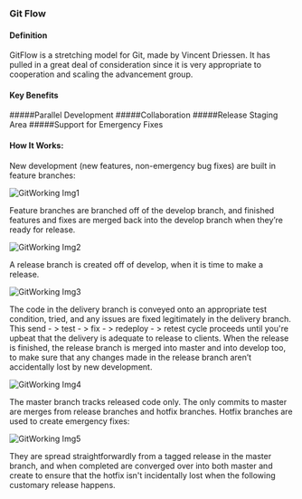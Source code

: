 ### Git Flow
#### Definition
GitFlow is a stretching model for Git, made by Vincent Driessen. 
It has pulled in a great deal of consideration since it is very appropriate to cooperation and scaling the advancement group.
#### Key Benefits
#####Parallel Development
#####Collaboration
#####Release Staging Area
#####Support for Emergency Fixes

#### How It Works:
New development (new features, non-emergency bug fixes) are built in feature branches:

![GitWorking Img1](images/Picture17.png)

Feature branches are branched off of the develop branch, and finished features and fixes are merged back into the develop branch when they’re ready for release.

![GitWorking Img2](images/Picture18.png)

A release branch is created off of develop, when it is time to make a release.

![GitWorking Img3](images/Picture19.png)

The code in the delivery branch is conveyed onto an appropriate test condition, tried, and any issues are fixed legitimately in the delivery branch. This send - > test - > fix - > redeploy - > retest cycle proceeds until you're upbeat that the delivery is adequate to release to clients.
When the release is finished, the release branch is merged into master and into develop too, to make sure that any changes made in the release branch aren’t accidentally lost by new development.

![GitWorking Img4](images/Picture20.png)

The master branch tracks released code only. The only commits to master are merges from release branches and hotfix branches.
Hotfix branches are used to create emergency fixes:

![GitWorking Img5](images/Picture21.png)

They are spread straightforwardly from a tagged release in the master branch, and when completed are converged over into both master and create to ensure that the hotfix isn't incidentally lost when the following customary release happens.